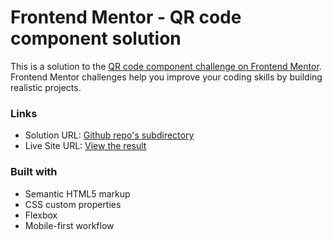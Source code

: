 # Frontend Mentor - QR code component solution

This is a solution to the [QR code component challenge on Frontend Mentor](https://www.frontendmentor.io/challenges/qr-code-component-iux_sIO_H). Frontend Mentor challenges help you improve your coding skills by building realistic projects. 

### Links

- Solution URL: [Github repo's subdirectory](https://github.com/giovanni-bandinelli/frontendmentor-challenges/tree/main/blog-preview-card-main)
- Live Site URL: [View the result](https://giovanni-bandinelli.github.io/frontendmentor-challenges/blog-preview-card-main/)

### Built with

- Semantic HTML5 markup
- CSS custom properties
- Flexbox
- Mobile-first workflow

